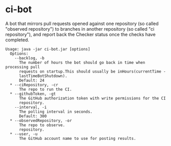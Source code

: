 # ci-bot

A bot that mirrors pull requests opened against one repository (so called "observed repository") to branches in
 another repository (so called "ci repository"), and report back the Checker status once the checks have completed.

```
Usage: java -jar ci-bot.jar [options]
  Options:
    --backlog, -b
      The number of hours the bot should go back in time when processing pull
      requests on startup.This should usually be inHours(currentTime -
      lastTimeBotShutdown).
      Default: 24
  * --ciRepository, -cr
      The repo to run the CI.
  * --githubToken, -gt
      The GitHub authorization token with write permissions for the CI
      repository.
    --interval, -i
      The polling interval in seconds.
      Default: 300
  * --observedRepository, -or
      The repo to observe.
      repository.
  * --user, -u
      The GitHub account name to use for posting results.
```